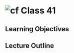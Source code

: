 ![cf](http://i.imgur.com/7v5ASc8.png) Class 41
=====================================

## Learning Objectives

## Lecture Outline
